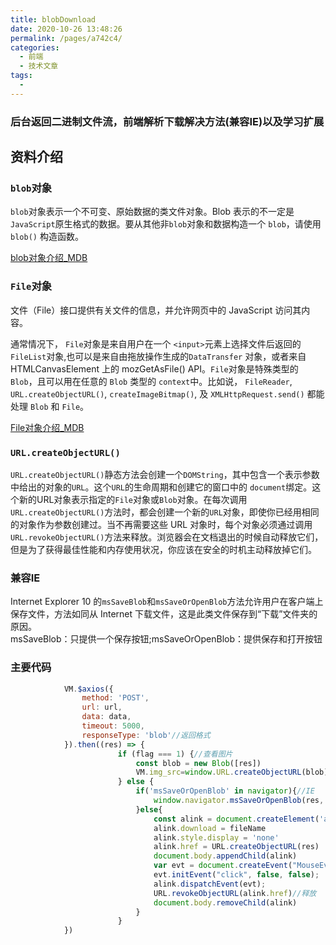```yaml
---
title: blobDownload
date: 2020-10-26 13:48:26
permalink: /pages/a742c4/
categories:
  - 前端
  - 技术文章
tags:
  - 
---
```

### 后台返回二进制文件流，前端解析下载解决方法(兼容IE)以及学习扩展


## 资料介绍
### ```blob```对象  
```blob```对象表示一个不可变、原始数据的类文件对象。Blob 表示的不一定是```JavaScript```原生格式的数据。要从其他非```blob```对象和数据构造一个 ```blob```，请使用```blob()``` 构造函数。

[blob对象介绍_MDB](https://developer.mozilla.org/zh-CN/docs/Web/API/Blob)

### ```File```对象  
文件（File）接口提供有关文件的信息，并允许网页中的 JavaScript 访问其内容。

通常情况下， ```File```对象是来自用户在一个 ```<input>```元素上选择文件后返回的 ```FileList```对象,也可以是来自由拖放操作生成的```DataTransfer``` 对象，或者来自 HTMLCanvasElement 上的 mozGetAsFile() API。```File```对象是特殊类型的``` Blob```，且可以用在任意的 ```Blob``` 类型的 ```context```中。比如说， ```FileReader```, ```URL.createObjectURL()```, ```createImageBitmap()```, 及 ```XMLHttpRequest.send()``` 都能处理 ```Blob``` 和 ```File```。  

[File对象介绍_MDB](https://developer.mozilla.org/zh-CN/docs/Web/API/File)

### ```URL.createObjectURL()```
```URL.createObjectURL()```静态方法会创建一个```DOMString```，其中包含一个表示参数中给出的对象的```URL```。这个```URL```的生命周期和创建它的窗口中的 ```document```绑定。这个新的URL对象表示指定的```File```对象或```Blob```对象。在每次调用```URL.createObjectURL()```方法时，都会创建一个新的```URL```对象，即使你已经用相同的对象作为参数创建过。当不再需要这些 URL 对象时，每个对象必须通过调用```URL.revokeObjectURL()```方法来释放。浏览器会在文档退出的时候自动释放它们，但是为了获得最佳性能和内存使用状况，你应该在安全的时机主动释放掉它们。

### 兼容IE
Internet Explorer 10 的```msSaveBlob```和```msSaveOrOpenBlob```方法允许用户在客户端上保存文件，方法如同从 Internet 下载文件，这是此类文件保存到“下载”文件夹的原因。  
msSaveBlob：只提供一个保存按钮;msSaveOrOpenBlob：提供保存和打开按钮

### 主要代码
```javascript
            VM.$axios({
                method: 'POST',
                url: url,
                data: data,
                timeout: 5000,
                responseType: 'blob'//返回格式
            }).then((res) => {
                        if (flag === 1) {//查看图片
                            const blob = new Blob([res])
                            VM.img_src=window.URL.createObjectURL(blob);
                        } else {
                            if('msSaveOrOpenBlob' in navigator){//IE
                                window.navigator.msSaveOrOpenBlob(res, fileName);
                            }else{
                                const alink = document.createElement('a')
                                alink.download = fileName
                                alink.style.display = 'none'
                                alink.href = URL.createObjectURL(res)   // 这里是将文件流转化为一个文件地址
                                document.body.appendChild(alink)
                                var evt = document.createEvent("MouseEvents");
                                evt.initEvent("click", false, false);
                                alink.dispatchEvent(evt);
                                URL.revokeObjectURL(alink.href)//释放
                                document.body.removeChild(alink)
                            }
                        }
            })

```

